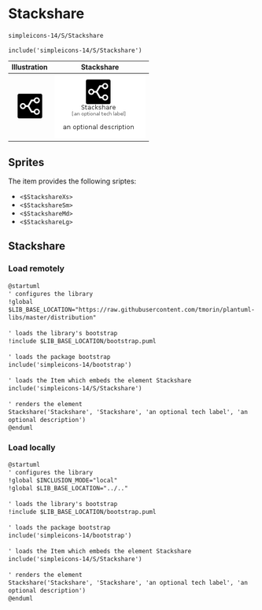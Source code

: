# Stackshare


```text
simpleicons-14/S/Stackshare
```

```text
include('simpleicons-14/S/Stackshare')
```



| Illustration | Stackshare |
| :---: | :---: |
| ![illustration for Illustration](../../simpleicons-14/S/Stackshare.png) | ![illustration for Stackshare](../../simpleicons-14/S/Stackshare.Local.png) |



## Sprites
The item provides the following sriptes:

- `<$StackshareXs>`
- `<$StackshareSm>`
- `<$StackshareMd>`
- `<$StackshareLg>`





## Stackshare

### Load remotely
```plantuml
@startuml
' configures the library
!global $LIB_BASE_LOCATION="https://raw.githubusercontent.com/tmorin/plantuml-libs/master/distribution"

' loads the library's bootstrap
!include $LIB_BASE_LOCATION/bootstrap.puml

' loads the package bootstrap
include('simpleicons-14/bootstrap')

' loads the Item which embeds the element Stackshare
include('simpleicons-14/S/Stackshare')

' renders the element
Stackshare('Stackshare', 'Stackshare', 'an optional tech label', 'an optional description')
@enduml
```

### Load locally
```plantuml
@startuml
' configures the library
!global $INCLUSION_MODE="local"
!global $LIB_BASE_LOCATION="../.."

' loads the library's bootstrap
!include $LIB_BASE_LOCATION/bootstrap.puml

' loads the package bootstrap
include('simpleicons-14/bootstrap')

' loads the Item which embeds the element Stackshare
include('simpleicons-14/S/Stackshare')

' renders the element
Stackshare('Stackshare', 'Stackshare', 'an optional tech label', 'an optional description')
@enduml
```

